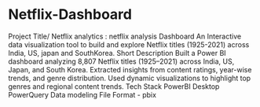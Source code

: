 # Netflix-Dashboard

Project Title/
Netflix analytics : netflix analysis Dashboard
An Interactive data visualization tool to build and explore Netflix titles (1925-2021) across India, US, japan and SouthKorea.
Short Description
Built a Power BI dashboard analyzing 8,807 Netflix titles (1925–2021) across India, US, Japan, and South Korea.
Extracted insights from content ratings, year-wise trends, and genre distribution.
Used dynamic visualizations to highlight top genres and regional content trends. 
Tech Stack
PowerBI Desktop
PowerQuery
Data modeling
File Format - pbix
